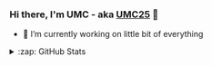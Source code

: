 ### Hi there, I'm UMC - aka [UMC25][website] 👋

- 🔭 I’m currently working on little bit of everything

<details>
  <summary>:zap: GitHub Stats</summary>

  <img align="left" alt="My Stats" src="https://github-readme-stats.codestackr.vercel.app/api?username=cloneumc&show_icons=true&hide_border=true&theme=synthwave" />

</details>

[website]: https://github.com/UMC25
